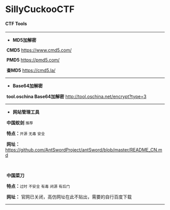 # SillyCuckooCTF
#### CTF Tools

------

- **MD5加解密**

​	**CMD5**	 https://www.cmd5.com/

​	**PMD5**	 https://pmd5.com/

​	**查MD5**	https://cmd5.la/

------

- **Base64加解密**

​	**tool.oschina Base64加解密**	http://tool.oschina.net/encrypt?type=3

------

- **网站管理工具**

​	**中国蚁剑**		`推荐`

​		**特点：**`开源`	`无毒`	 `安全`

​		**网址：**	https://github.com/AntSwordProject/antSword/blob/master/README_CN.md

​	

​	**中国菜刀** 

​		**特点：**`过时`	`不安全`	`有毒`	`闭源`	`有后门`

​		**网址：** 官网已关闭，高仿网址在此不贴出，需要的自行百度下载

------

